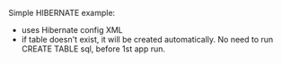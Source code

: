 Simple HIBERNATE example:

- uses Hibernate config XML
- if table doesn't exist, it will be created automatically. No need to run CREATE TABLE sql, before 1st app run.